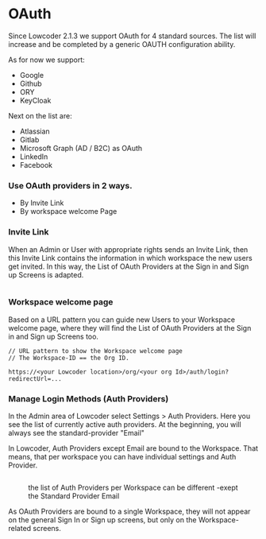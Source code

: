 # OAuth

Since Lowcoder 2.1.3 we support OAuth for 4 standard sources. The list will increase and be completed by a generic OAUTH configuration ability.

As for now we support:

* Google
* Github
* ORY
* KeyCloak

Next on the list are:

* Atlassian
* Gitlab
* Microsoft Graph (AD / B2C) as OAuth
* LinkedIn
* Facebook

### Use OAuth providers in 2 ways.

* By Invite Link
* By workspace welcome Page

### Invite Link

When an Admin or User with appropriate rights sends an Invite Link, then this Invite Link contains the information in which workspace the new users get invited. In this way, the List of OAuth Providers at the Sign in and Sign up Screens is adapted.

<figure><img src="../../.gitbook/assets/OAuth Invite People.png" alt=""><figcaption></figcaption></figure>

### Workspace welcome page

Based on a URL pattern you can guide new Users to your Workspace welcome page, where they will find the List of OAuth Providers at the Sign in and Sign up Screens too.

```
// URL pattern to show the Workspace welcome page
// The Workspace-ID == the Org ID.

https://<your Lowcoder location>/org/<your org Id>/auth/login?redirectUrl=...
```

### Manage Login Methods (Auth Providers)

In the Admin area of Lowcoder select Settings > Auth Providers. Here you see the list of currently active auth providers. At the beginning, you will always see the standard-provider "Email"

In Lowcoder, Auth Providers except Email are bound to the Workspace. That means, that per workspace you can have individual settings and Auth Provider.

<figure><img src="../../.gitbook/assets/OAuth Providers.png" alt=""><figcaption><p>the list of Auth Providers per Workspace can be different -exept the Standard Provider Email</p></figcaption></figure>

As OAuth Providers are bound to a single Workspace, they will not appear on the general Sign In or Sign up screens, but only on the Workspace-related screens.
